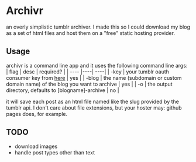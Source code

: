 # Archivr
an overly simplistic tumblr archiver. I made this so I could download my blog as a set of html files and host them on a "free" static hosting provider.

## Usage
archivr is a command line app and it uses the following command line args:
| flag        | desc           | required?  |
| ---- |----| ----|
| -key | your tumblr oauth consumer key from [here](https://www.tumblr.com/oauth/apps) | yes |
| -blog | the name (subdomain or custom domain name) of the blog you want to archive | yes |
| -o | the output directory, defaults to [blogname]-archive | no |

it will save each post as an html file named like the slug provided by the tumblr api. I don't care about file extensions, but your hoster may: github pages does, for example.

## TODO
 * download images
 * handle post types other than text